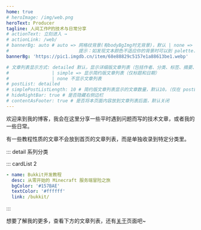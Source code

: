 ```yaml
---
home: true
# heroImage: /img/web.png
heroText: Producer
tagline: 人间工作P的技术与日常分享
# actionText: 立刻进入 →
# actionLink: /web/
# bannerBg: auto # auto => 网格纹背景(有bodyBgImg时无背景)，默认 | none => 无 | '大图地址' | background: 自定义背景样式
#                          提示：如发现文本颜色不适应你的背景时可以到 palette.styl 修改 $bannerTextColor 变量
bannerBg: 'https://pic1.imgdb.cn/item/68e88829c5157e1a88613be1.webp'

# 文章列表显示方式: detailed 默认，显示详细版文章列表（包括作者、分类、标签、摘要、分页等）
#                | simple => 显示简约版文章列表（仅标题和日期）
#                | none 不显示文章列表
# postList: detailed
# simplePostListLength: 10 # 简约版文章列表显示的文章数量，默认10。（仅在 postList 设置为 simple 时生效）
# hideRightBar: true # 是否隐藏右侧边栏
# contentAsFooter: true # 是否将本页面内容放到文章列表后面，默认关闭
---
```


欢迎来到我的博客，我会在这里分享一些平时遇到问题而写的技术文章，或者我的一些日常。

有一些教程性质的文章不会放到首页的文章列表，而是单独收录到特定分类里。

::: detail 系列分类

::: cardList 2
```yaml
- name: Bukkit开发教程
  desc: 从零开始的 Minecraft 服务端冒险之旅
  bgColor: '#157BAE'
  textColor: '#ffffff'
  link: /bukkit/
```
:::

想要了解我的更多，查看下方的文章列表，还有[关于](/about/)页面吧~
